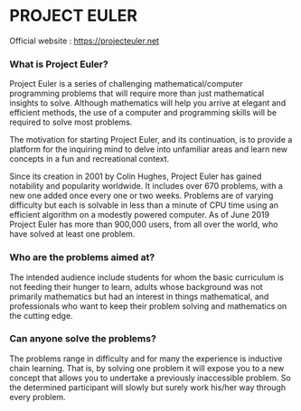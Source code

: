 # PROJECT EULER

Official website : https://projecteuler.net

### What is Project Euler?

Project Euler is a series of challenging mathematical/computer programming problems 
that will require more than just mathematical insights to solve. Although mathematics 
will help you arrive at elegant and efficient methods, the use of a computer and 
programming skills will be required to solve most problems.

The motivation for starting Project Euler, and its continuation, is to provide a 
platform for the inquiring mind to delve into unfamiliar areas and learn new 
concepts in a fun and recreational context.

Since its creation in 2001 by Colin Hughes, Project Euler has gained notability and popularity worldwide.
It includes over 670 problems, with a new one added once every one or two weeks. 
Problems are of varying difficulty but each is solvable in less than a minute of CPU time using an efficient algorithm on a modestly powered computer. 
As of June 2019 Project Euler has more than 900,000 users, from all over the world, who have solved at least one problem.

### Who are the problems aimed at?

The intended audience include students for whom the basic curriculum is not feeding 
their hunger to learn, adults whose background was not primarily mathematics but had 
an interest in things mathematical, and professionals who want to keep their problem 
solving and mathematics on the cutting edge.

### Can anyone solve the problems?

The problems range in difficulty and for many the experience is inductive chain learning. 
That is, by solving one problem it will expose you to a new concept that allows you to 
undertake a previously inaccessible problem. So the determined participant will slowly 
but surely work his/her way through every problem.

